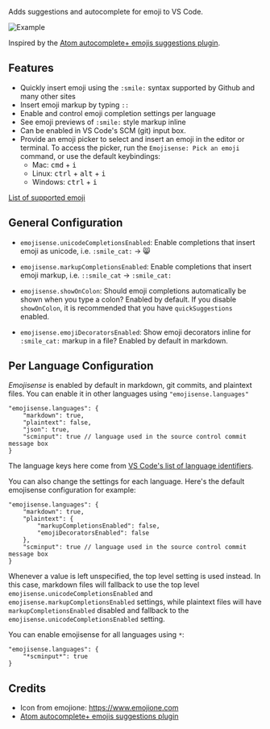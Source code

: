 Adds suggestions and autocomplete for emoji to VS Code.

![Example](https://raw.githubusercontent.com/mattbierner/vscode-emojisense/master/media/example.gif)

Inspired by the [Atom autocomplete+ emojis suggestions plugin][atom].

## Features

- Quickly insert emoji using the `:smile:` syntax supported by Github and many other sites
- Insert emoji markup by typing `::`
- Enable and control emoji completion settings per language
- See emoji previews of `:smile:` style markup inline
- Can be enabled in VS Code's SCM (git) input box.
- Provide an emoji picker to select and insert an emoji in the editor or terminal. To access the picker, run the `Emojisense: Pick an emoji` command, or use the default keybindings:
    - Mac: <kbd>cmd</kbd> + <kbd>i</kbd>
    - Linux: <kbd>ctrl</kbd> + <kbd>alt</kbd> + <kbd>i</kbd>
    - Windows: <kbd>ctrl</kbd> + <kbd>i</kbd>

[List of supported emoji][cheat]

## General Configuration

- `emojisense.unicodeCompletionsEnabled`: Enable completions that insert emoji as unicode, i.e. `:smile_cat:` -> 😸

- `emojisense.markupCompletionsEnabled`: Enable completions that insert emoji markup, i.e. `::smile_cat` -> `:smile_cat:`

- `emojisense.showOnColon`: Should emoji completions automatically be shown when you type a colon? Enabled by default. If you disable `showOnColon`, it is recommended that you have `quickSuggestions` enabled.

- `emojisense.emojiDecoratorsEnabled`: Show emoji decorators inline for `:smile_cat:` markup in a file? Enabled by default in markdown.

## Per Language Configuration

*Emojisense* is enabled by default in markdown, git commits, and plaintext files. You can enable it in other languages using `"emojisense.languages"`

```jsonc
"emojisense.languages": {
    "markdown": true,
    "plaintext": false,
    "json": true,
    "scminput": true // language used in the source control commit message box
}
```

The language keys here come from [VS Code's list of language identifiers](https://code.visualstudio.com/docs/languages/identifiers).

You can also change the settings for each language. Here's the default emojisense configuration for example:

```jsonc
"emojisense.languages": {
    "markdown": true,
    "plaintext": {
        "markupCompletionsEnabled": false,
        "emojiDecoratorsEnabled": false
    },
    "scminput": true // language used in the source control commit message box
}
```

Whenever a value is left unspecified, the top level setting is used instead. In this case, markdown files will fallback to use the top level `emojisense.unicodeCompletionsEnabled` and `emojisense.markupCompletionsEnabled` settings, while plaintext files will have `markupCompletionsEnabled` disabled and fallback to the `emojisense.unicodeCompletionsEnabled` setting.

You can enable emojisense for all languages using `*`:

```jsonc
"emojisense.languages": {
    "*scminput*": true
}
```

## Credits

- Icon from emojione: https://www.emojione.com
- [Atom autocomplete+ emojis suggestions plugin][atom]


[atom]: https://atom.io/packages/autocomplete-emojis
[cheat]: https://www.webpagefx.com/tools/emoji-cheat-sheet/

